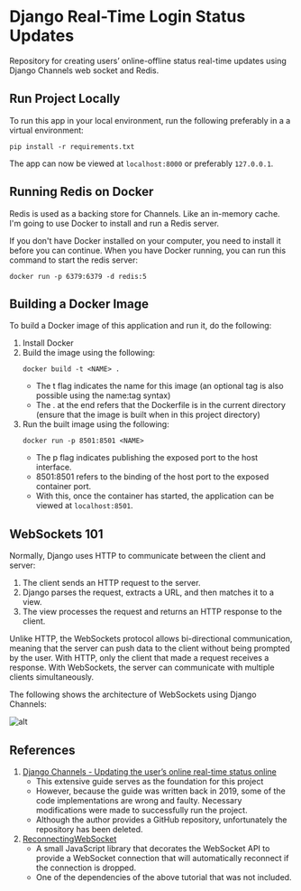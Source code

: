 # Django Real-Time Login Status Updates

Repository for creating users’ online-offline status real-time updates using Django Channels web socket and Redis.

## Run Project Locally

To run this app in your local environment, run the following preferably in a a virtual environment:

```
pip install -r requirements.txt
```

The app can now be viewed at `localhost:8000` or preferably `127.0.0.1`.

## Running Redis on Docker

Redis is used as a backing store for Channels. Like an in-memory cache. I'm going to use Docker to install and run a Redis server.

If you don't have Docker installed on your computer, you need to install it before you can continue. When you have Docker running, you can run this command to start the redis server:

`docker run -p 6379:6379 -d redis:5`

## Building a Docker Image

To build a Docker image of this application and run it, do the following:

1. Install Docker
2. Build the image using the following:
   ```
   docker build -t <NAME> .
   ```
   - The t flag indicates the name for this image (an optional tag is also possible using the name:tag syntax)
   - The . at the end refers that the Dockerfile is in the current directory (ensure that the image is built when in this project directory)
3. Run the built image using the following:
   ```
   docker run -p 8501:8501 <NAME>
   ```
   - The p flag indicates publishing the exposed port to the host interface.
   - 8501:8501 refers to the binding of the host port to the exposed container port.
   - With this, once the container has started, the application can be viewed at `localhost:8501`.

## WebSockets 101

Normally, Django uses HTTP to communicate between the client and server:

1. The client sends an HTTP request to the server.
2. Django parses the request, extracts a URL, and then matches it to a view.
3. The view processes the request and returns an HTTP response to the client.

Unlike HTTP, the WebSockets protocol allows bi-directional communication, meaning that the server can push data to the client without being prompted by the user. With HTTP, only the client that made a request receives a response. With WebSockets, the server can communicate with multiple clients simultaneously. 

The following shows the architecture of WebSockets using Django Channels:

![alt](https://heroku-www-files.s3.amazonaws.com/django-channels/django-wsgi.png)

## References

1. [Django Channels - Updating the user’s online real-time status online](https://itzone.com.vn/en/article/django-channels-for-example-updating-the-users-online-real-time-status-online/)
    - This extensive guide serves as the foundation for this project
    - However, because the guide was written back in 2019, some of the code implementations are wrong and faulty. Necessary modifications were made to successfully run the project.
    - Although the author provides a GitHub repository, unfortunately the repository has been deleted.
2. [ReconnectingWebSocket](https://github.com/joewalnes/reconnecting-websocket)
   - A small JavaScript library that decorates the WebSocket API to provide a WebSocket connection that will automatically reconnect if the connection is dropped.
   - One of the dependencies of the above tutorial that was not included.
